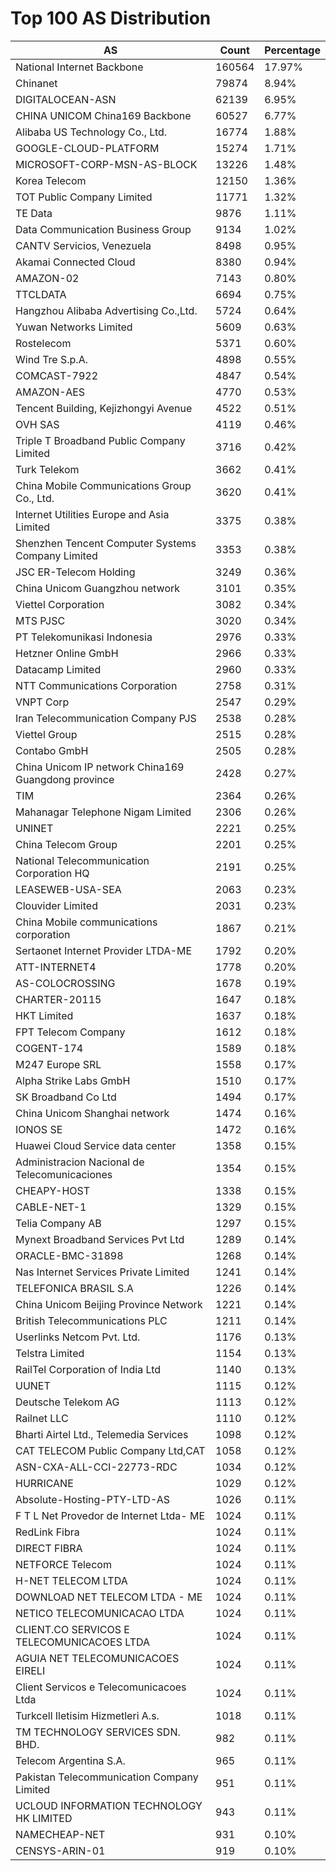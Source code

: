 # Top 100 AS Distribution
| AS | Count | Percentage |
|----|----|----|
| National Internet Backbone | 160564 | 17.97% |
| Chinanet | 79874 | 8.94% |
| DIGITALOCEAN-ASN | 62139 | 6.95% |
| CHINA UNICOM China169 Backbone | 60527 | 6.77% |
| Alibaba US Technology Co., Ltd. | 16774 | 1.88% |
| GOOGLE-CLOUD-PLATFORM | 15274 | 1.71% |
| MICROSOFT-CORP-MSN-AS-BLOCK | 13226 | 1.48% |
| Korea Telecom | 12150 | 1.36% |
| TOT Public Company Limited | 11771 | 1.32% |
| TE Data | 9876 | 1.11% |
| Data Communication Business Group | 9134 | 1.02% |
| CANTV Servicios, Venezuela | 8498 | 0.95% |
| Akamai Connected Cloud | 8380 | 0.94% |
| AMAZON-02 | 7143 | 0.80% |
| TTCLDATA | 6694 | 0.75% |
| Hangzhou Alibaba Advertising Co.,Ltd. | 5724 | 0.64% |
| Yuwan Networks Limited | 5609 | 0.63% |
| Rostelecom | 5371 | 0.60% |
| Wind Tre S.p.A. | 4898 | 0.55% |
| COMCAST-7922 | 4847 | 0.54% |
| AMAZON-AES | 4770 | 0.53% |
| Tencent Building, Kejizhongyi Avenue | 4522 | 0.51% |
| OVH SAS | 4119 | 0.46% |
| Triple T Broadband Public Company Limited | 3716 | 0.42% |
| Turk Telekom | 3662 | 0.41% |
| China Mobile Communications Group Co., Ltd. | 3620 | 0.41% |
| Internet Utilities Europe and Asia Limited | 3375 | 0.38% |
| Shenzhen Tencent Computer Systems Company Limited | 3353 | 0.38% |
| JSC ER-Telecom Holding | 3249 | 0.36% |
| China Unicom Guangzhou network | 3101 | 0.35% |
| Viettel Corporation | 3082 | 0.34% |
| MTS PJSC | 3020 | 0.34% |
| PT Telekomunikasi Indonesia | 2976 | 0.33% |
| Hetzner Online GmbH | 2966 | 0.33% |
| Datacamp Limited | 2960 | 0.33% |
| NTT Communications Corporation | 2758 | 0.31% |
| VNPT Corp | 2547 | 0.29% |
| Iran Telecommunication Company PJS | 2538 | 0.28% |
| Viettel Group | 2515 | 0.28% |
| Contabo GmbH | 2505 | 0.28% |
| China Unicom IP network China169 Guangdong province | 2428 | 0.27% |
| TIM | 2364 | 0.26% |
| Mahanagar Telephone Nigam Limited | 2306 | 0.26% |
| UNINET | 2221 | 0.25% |
| China Telecom Group | 2201 | 0.25% |
| National Telecommunication Corporation HQ | 2191 | 0.25% |
| LEASEWEB-USA-SEA | 2063 | 0.23% |
| Clouvider Limited | 2031 | 0.23% |
| China Mobile communications corporation | 1867 | 0.21% |
| Sertaonet Internet Provider LTDA-ME | 1792 | 0.20% |
| ATT-INTERNET4 | 1778 | 0.20% |
| AS-COLOCROSSING | 1678 | 0.19% |
| CHARTER-20115 | 1647 | 0.18% |
| HKT Limited | 1637 | 0.18% |
| FPT Telecom Company | 1612 | 0.18% |
| COGENT-174 | 1589 | 0.18% |
| M247 Europe SRL | 1558 | 0.17% |
| Alpha Strike Labs GmbH | 1510 | 0.17% |
| SK Broadband Co Ltd | 1494 | 0.17% |
| China Unicom Shanghai network | 1474 | 0.16% |
| IONOS SE | 1472 | 0.16% |
| Huawei Cloud Service data center | 1358 | 0.15% |
| Administracion Nacional de Telecomunicaciones | 1354 | 0.15% |
| CHEAPY-HOST | 1338 | 0.15% |
| CABLE-NET-1 | 1329 | 0.15% |
| Telia Company AB | 1297 | 0.15% |
| Mynext Broadband Services Pvt Ltd | 1289 | 0.14% |
| ORACLE-BMC-31898 | 1268 | 0.14% |
| Nas Internet Services Private Limited | 1241 | 0.14% |
| TELEFONICA BRASIL S.A | 1226 | 0.14% |
| China Unicom Beijing Province Network | 1221 | 0.14% |
| British Telecommunications PLC | 1211 | 0.14% |
| Userlinks Netcom Pvt. Ltd. | 1176 | 0.13% |
| Telstra Limited | 1154 | 0.13% |
| RailTel Corporation of India Ltd | 1140 | 0.13% |
| UUNET | 1115 | 0.12% |
| Deutsche Telekom AG | 1113 | 0.12% |
| Railnet LLC | 1110 | 0.12% |
| Bharti Airtel Ltd., Telemedia Services | 1098 | 0.12% |
| CAT TELECOM Public Company Ltd,CAT | 1058 | 0.12% |
| ASN-CXA-ALL-CCI-22773-RDC | 1034 | 0.12% |
| HURRICANE | 1029 | 0.12% |
| Absolute-Hosting-PTY-LTD-AS | 1026 | 0.11% |
| F T L Net Provedor de Internet Ltda- ME | 1024 | 0.11% |
| RedLink Fibra | 1024 | 0.11% |
| DIRECT FIBRA | 1024 | 0.11% |
| NETFORCE Telecom | 1024 | 0.11% |
| H-NET TELECOM LTDA | 1024 | 0.11% |
| DOWNLOAD NET TELECOM LTDA - ME | 1024 | 0.11% |
| NETICO TELECOMUNICACAO LTDA | 1024 | 0.11% |
| CLIENT.CO SERVICOS E TELECOMUNICACOES LTDA | 1024 | 0.11% |
| AGUIA NET TELECOMUNICACOES EIRELI | 1024 | 0.11% |
| Client Servicos e Telecomunicacoes Ltda | 1024 | 0.11% |
| Turkcell Iletisim Hizmetleri A.s. | 1018 | 0.11% |
| TM TECHNOLOGY SERVICES SDN. BHD. | 982 | 0.11% |
| Telecom Argentina S.A. | 965 | 0.11% |
| Pakistan Telecommunication Company Limited | 951 | 0.11% |
| UCLOUD INFORMATION TECHNOLOGY HK LIMITED | 943 | 0.11% |
| NAMECHEAP-NET | 931 | 0.10% |
| CENSYS-ARIN-01 | 919 | 0.10% |
